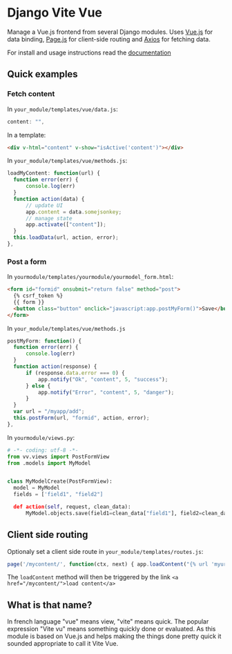 # Django Vite Vue

Manage a Vue.js frontend from several Django modules. Uses [Vue.js](http://vuejs.org/) for data binding,
 [Page.js](https://github.com/visionmedia/page.js) for client-side routing and [Axios](https://github.com/mzabriskie/axios)
 for fetching data.

For install and usage instructions read the [documentation](http://vite-vue.readthedocs.io/en/latest/)

## Quick examples

### Fetch content

In `your_module/templates/vue/data.js`:

  ```javascript
content: "",
  ```

In a template:

  ```html
<div v-html="content" v-show="isActive('content')"></div>
  ```

In `your_module/templates/vue/methods.js`:

  ```javascript
loadMyContent: function(url) {
	function error(err) {
		console.log(err)
	}
	function action(data) {
		// update UI
		app.content = data.somejsonkey;
		// manage state
		app.activate(["content"]);
	}
	this.loadData(url, action, error);
},
  ```

### Post a form

In `yourmodule/templates/yourmodule/yourmodel_form.html`:

  ```html
<form id="formid" onsubmit="return false" method="post">
    {% csrf_token %}
    {{ form }}
    <button class="button" onclick="javascript:app.postMyForm()">Save</button>
</form>
  ```

In `your_module/templates/vue/methods.js`

  ```javascript
postMyForm: function() {
	function error(err) {
		console.log(err)
	}
	function action(response) {
		if (response.data.error === 0) {
			app.notify("Ok", "content", 5, "success");
		} else {
			app.notify("Error", "content", 5, "danger");
		}
	}
	var url = "/myapp/add";
	this.postForm(url, "formid", action, error);
},
  ```
  
In `yourmodule/views.py`:

  ```python
# -*- coding: utf-8 -*-
from vv.views import PostFormView
from .models import MyModel


class MyModelCreate(PostFormView):
	model = MyModel
	fields = ['field1", "field2"]

	def action(self, request, clean_data):
		MyModel.objects.save(field1=clean_data["field1"], field2=clean_data["field2"])
  ```

## Client side routing

Optionaly set a client side route in `your_module/templates/routes.js`:

  ```javascript
page('/mycontent/', function(ctx, next) { app.loadContent("{% url 'myurl' %}") });
  ```

The `loadContent` method will then be triggered by the link `<a href="/mycontent/">load content</a>`

## What is that name?

In french language "vue" means view, "vite" means quick. The popular expression "Vite vu" means something quickly
done or evaluated. As this module is based on Vue.js and helps making the things done pretty quick it sounded appropriate
to call it Vite Vue. 
